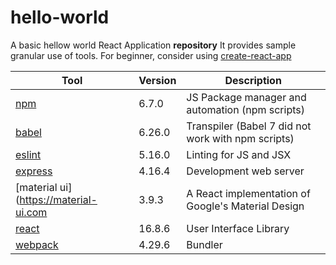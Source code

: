 # hello-world
A basic hellow world React Application **repository**
It provides sample granular use of tools. 
For beginner, consider using [create-react-app](https://reactjs.org/docs/create-a-new-react-app.html)

| Tool                                  | Version | Description                                        |
| --------------------------------------|---------| ---------------------------------------------------|
| [npm](https://www.npmjs.com/)         | 6.7.0   | JS Package manager and automation (npm scripts)    |
| [babel](https://babeljs.io/)          | 6.26.0  | Transpiler (Babel 7 did not work with npm scripts) |
| [eslint](https://eslint.org/)         | 5.16.0  | Linting for JS and JSX                             |
| [express](https://expressjs.com/)     | 4.16.4  | Development web server                             |
| [material ui](https://material-ui.com | 3.9.3   | A React implementation of Google's Material Design |
| [react](https://reactjs.org)          | 16.8.6  | User Interface Library                             |
| [webpack](https://webpack.js.org/)    | 4.29.6  | Bundler                                            |


 
